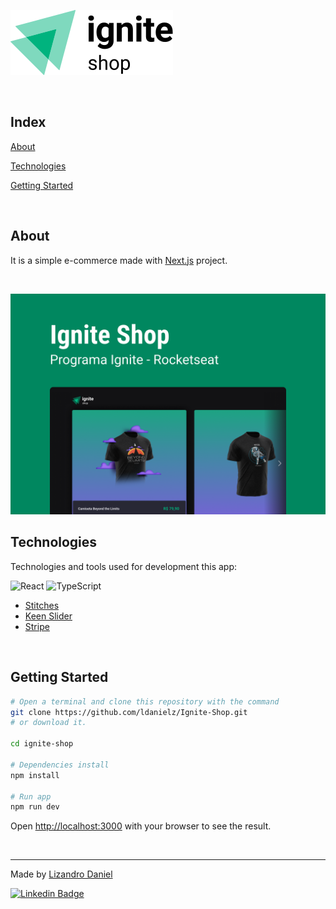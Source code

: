 ![Image](public/logo-ignite-shop-v2.svg)

<br>

## Index 

[About](#about)

[Technologies](#technologies)

[Getting Started](#getting-started)

<br>

## About


It is a simple e-commerce made with [Next.js](https://nextjs.org/) project.

<br>

<p align="center">
  <img src="public/cover.png" alt="Home page">
</p>

## Technologies

Technologies and tools used for development this app:

![React](https://img.shields.io/badge/react-%2320232a.svg?style=for-the-badge&logo=react&logoColor=%2361DAFB)
![TypeScript](https://img.shields.io/badge/typescript-%23007ACC.svg?style=for-the-badge&logo=typescript&logoColor=white)
- [Stitches](https://stitches.dev/)
- [Keen Slider](https://keen-slider.io/)
- [Stripe](https://stripe.com/)

<br>

## Getting Started

```bash
# Open a terminal and clone this repository with the command
git clone https://github.com/ldanielz/Ignite-Shop.git
# or download it.

cd ignite-shop

# Dependencies install
npm install

# Run app
npm run dev

```

Open [http://localhost:3000](http://localhost:3000) with your browser to see the result.

<br>

---

Made by [Lizandro Daniel](https://github.com/ldanielz)

[![Linkedin Badge](https://img.shields.io/badge/-Lizandro%20Daniel-8257E5?style=for-the-badge&logo=Linkedin&logoColor=white&link=https://www.linkedin.com/in/rafaeldcmartins/)](https://www.linkedin.com/in/ldanielzenteno/) 

